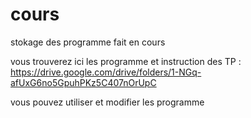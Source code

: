 # cours
stokage des programme fait en cours 

vous trouverez ici les programme et instruction des TP : https://drive.google.com/drive/folders/1-NGq-afUxG6no5GpuhPKz5C407nOrUpC


vous pouvez utiliser et modifier les programme
